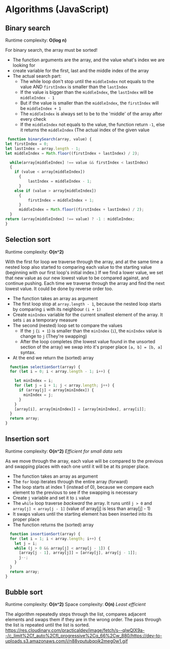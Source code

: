 <h1>Algorithms (JavaScript)</h1>

<h2>Binary search</h2>

Runtime complexity: **O(log n)**

For binary search, the array must be sorted!
 - The function arguments are the array, and the value what's index we are looking for
 - create variable for the first, last and the middle index of the array
 - The actual search part: 
    - The while loop don't stop until the `middleIndex` not equals to the value AND `firstIndex` is smaller than the `lastIndex`
    - If the value is bigger than the `middleIndex`, the `lastIndex` will be `middleIndex - 1`
    - But if the value is smaller than the `middleIndex`, the `firstIndex` will be `middleIndex + 1`
    - The `middleIndex` is always set to be to the 'middle' of the array after every check
    - If the `middleIndex` not equals to the value, the function return `-1`, else it returns the `middleIndex` (The actual index of the given value
  ```js
   function binarySearch(array, value) {
  let firstIndex = 0;
  let lastIndex = array.length - 1;
  let middleIndex = Math.floor((firstIndex + lastIndex) / 2);

    while(array[middleIndex] !== value && firstIndex < lastIndex)
    {
      if (value < array[middleIndex])
        {
            lastIndex = middleIndex - 1;
        } 
      else if (value > array[middleIndex])
        {
            firstIndex = middleIndex + 1;
        }
        middleIndex = Math.floor((firstIndex + lastIndex) / 2);
    }
  return (array[middleIndex] !== value) ? -1 : middleIndex;
}
  ```

<h2>Selection sort</h2>

Runtime complexity: **O(n^2)**

With the first for loop we traverse through the array, and at the same time a nested loop also started to comparing each value to the starting value (beginning with our first loop's initial index.) If we find a lower value, we set that new value as our new lowest value to be compared against, and continue pushing. Each time we traverse through the array and find the next lowest value. It could be done by reverse order too.

  - The function takes an array as argument
  - The first loop stop at `array.length - 1`, because the nested loop starts by comparing `i` with its neighbour `(i + 1)`
  - Create `minIndex` variable for the current smallest element of the array. It sets `i` as a temporary measure
  - The second (nested) loop set to compare the values
    - If the `j` (`i + 1`) is smaller than the `minIndex` (`i`), the `minIndex` value is change to `j` (They're swapping)
    - After the loop completes (the lowest value found in the unsorted section of the array) we swap into it's proper place `[a, b] = [b, a]` syntax.
  - At the end we return the (sorted) array

```js
  function selectionSort(array) {
  for (let i = 0; i < array.length - 1; i++) {

    let minIndex = i;
    for (let j = i + 1; j < array.length; j++) {
      if (array[j] < array[minIndex]) {
        minIndex = j;
      }     
    }
    [array[i], array[minIndex]] = [array[minIndex], array[i]];
  }
  return array;
}
```

<h2>Insertion sort</h2>

Runtime complexity: **O(n^2)**
*Efficient for small data sets*

As we move through the array, each value will be compared to the previous and swapping places with each one until it will be at its proper place.

  - The function takes an array as argument
  - The `for` loop iterates through the entire array (forward)
  - The loop starts at index 1 (instead of 0), because we compare each element to the previous to see if the swapping is necessary
  - Create `j` variable and set it to `i` value
  - The `while` loop traverse *backward* the array. It runs until `j > 0` and `array[j] < array[j - 1]` (value of array[j] is less than array[j] - 1)
  - It swaps values until the starting element has been inserted into its proper place
  - The function returns the (sorted) array

```js
  function insertionSort(array) {
  for (let i = 1; i < array.length; i++) {
    let j = i;
    while (j > 0 && array[j] < array[j - 1]) {
      [array[j - 1], array[j]] = [array[j], array[j - 1]];
      j--;
    }
  }
  return array;
}
```

<h2>Bubble sort</h2>

Runtime complexity: **O(n^2)**
Space complexity: **O(n)**
*Least efficient*

The algorithm repeatedly steps through the list, compares adjacent elements and swaps them if they are in the wrong order. The pass through the list is repeated until the list is sorted.
https://res.cloudinary.com/practicaldev/image/fetch/s--qlwQIX9a--/c_limit%2Cf_auto%2Cfl_progressive%2Cq_66%2Cw_880/https://dev-to-uploads.s3.amazonaws.com/i/n88vputubqojk2meg0w1.gif